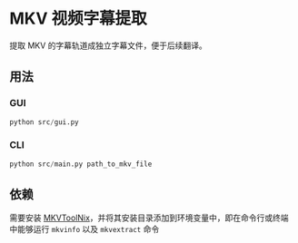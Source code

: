 # MKV 视频字幕提取

提取 MKV 的字幕轨道成独立字幕文件，便于后续翻译。

## 用法

### GUI

```python
python src/gui.py
```

### CLI

```python
python src/main.py path_to_mkv_file
```

## 依赖

需要安装 [MKVToolNix][MKVToolNix]，并将其安装目录添加到环境变量中，即在命令行或终端中能够运行 `mkvinfo` 以及 `mkvextract` 命令

[MKVToolNix]: https://mkvtoolnix.download/downloads.html
